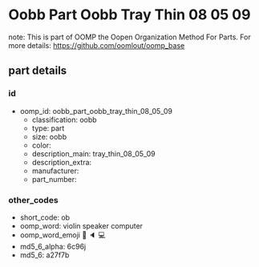 # Oobb Part Oobb Tray Thin 08 05 09  

note: This is part of OOMP the Oopen Organization Method For Parts. For more details: https://github.com/oomlout/oomp_base

##  part details





### id
* oomp_id: oobb_part_oobb_tray_thin_08_05_09
  * classification: oobb
  * type: part
  * size: oobb
  * color: 
  * description_main: tray_thin_08_05_09
  * description_extra: 
  * manufacturer: 
  * part_number: 

### other_codes
* short_code: ob
* oomp_word: violin speaker computer
* oomp_word_emoji :violin: :speaker: :computer:
* md5_6_alpha: 6c96j
* md5_6: a27f7b